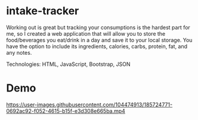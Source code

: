 # intake-tracker
Working out is great but tracking your consumptions is the hardest part for me, so I created a web application that will allow you to store the food/beverages you eat/drink in a day and save it to your local storage. You have the option to include its ingredients, calories, carbs, protein, fat, and any notes. 

Technologies: HTML, JavaScript, Bootstrap, JSON

# Demo

https://user-images.githubusercontent.com/104474913/185724771-0692ac92-f052-4615-b15f-e3d308e665ba.mp4

